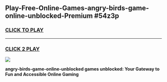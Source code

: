 
## Play-Free-Online-Games-angry-birds-game-online-unblocked-Premium #54z3p
<h3>
<a href="https://premium.freeplayer.one?title=angry-birds-game-online-unblocked&ref=8M">CLICK TO PLAY</a></h3>
<hr>

<h3>
<a href="https://premium.freeplayer.one?title=angry-birds-game-online-unblocked&ref=8M">CLICK 2 PLAY</a>
  
</h3>

<a href="https://premium.freeplayer.one?title=angry-birds-game-online-unblocked&ref=8M"><img src="https://clearcache.store/games.png"></a>


**angry-birds-game-online-unblocked games unblocked: Your Gateway to Fun and Accessible Online Gaming**
